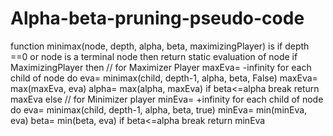 # Alpha-beta-pruning-pseudo-code
function minimax(node, depth, alpha, beta, maximizingPlayer) is   if depth ==0 or node is a terminal node then   return static evaluation of node      if MaximizingPlayer then      // for Maximizer Player      maxEva= -infinity                for each child of node do      eva= minimax(child, depth-1, alpha, beta, False)     maxEva= max(maxEva, eva)      alpha= max(alpha, maxEva)          if beta&lt;=alpha    break    return maxEva        else                         // for Minimizer player      minEva= +infinity       for each child of node do      eva= minimax(child, depth-1, alpha, beta, true)      minEva= min(minEva, eva)       beta= min(beta, eva)       if beta&lt;=alpha     break            return minEva  
